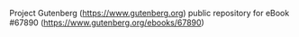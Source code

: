 Project Gutenberg (https://www.gutenberg.org) public repository for
eBook #67890 (https://www.gutenberg.org/ebooks/67890)
